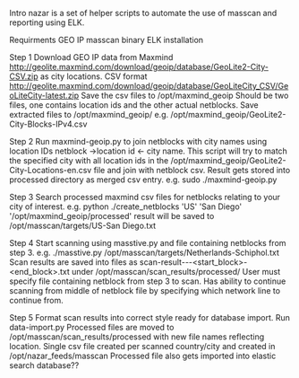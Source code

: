 Intro
nazar is a set of helper scripts to automate the use of masscan and reporting using ELK.

Requirments
GEO IP
masscan binary
ELK installation

Step 1
Download GEO IP data from Maxmind http://geolite.maxmind.com/download/geoip/database/GeoLite2-City-CSV.zip as city locations.
CSV format http://geolite.maxmind.com/download/geoip/database/GeoLiteCity_CSV/GeoLiteCity-latest.zip
Save the csv files to /opt/maxmind_geoip
Should be two files, one contains location ids and the other actual netblocks.
Save extracted files to /opt/maxmind_geoip/
e.g. /opt/maxmind_geoip/GeoLite2-City-Blocks-IPv4.csv

Step 2
Run maxmind-geoip.py to join netblocks with city names using location IDs netblock ->location id <- city name.
This script will try to match the specified city with all location ids in the /opt/maxmind_geoip/GeoLite2-City-Locations-en.csv file and join with netblock csv. Result gets stored into processed directory as merged csv entry.
e.g. sudo ./maxmind-geoip.py

Step 3
Search processed maxmind csv files for netblocks relating to your city of interest.
e.g. python ./create_netblocks 'US' 'San Diego' '/opt/maxmind_geoip/processed'
result will be saved to /opt/masscan/targets/US-San Diego.txt

Step 4
Start scanning using masstive.py and file containing netblocks from step 3.
e.g. ./masstive.py /opt/masscan/targets/Netherlands-Schiphol.txt
Scan results are saved into files as scan-result-<country>-<city>-<start_block>-<end_block>.txt
under /opt/masscan/scan_results/processed/
User must specify file containing netblock from step 3 to scan.
Has ability to continue scanning from middle of netblock file by specifying which network line to continue from.

Step 5
Format scan results into correct style ready for database import.
Run data-import.py
Processed files are moved to /opt/masscan/scan_results/processed with new file names reflecting location.
Single csv file created per scanned country/city and created in /opt/nazar_feeds/masscan
Processed file also gets imported into elastic search database??
